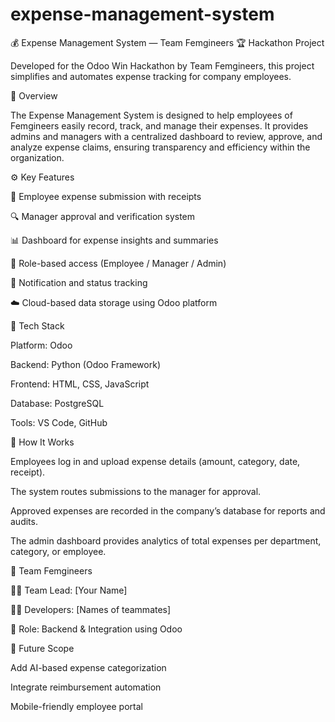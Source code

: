 # expense-management-system
💰 Expense Management System — Team Femgineers
🏆 Hackathon Project

Developed for the Odoo Win Hackathon by Team Femgineers, this project simplifies and automates expense tracking for company employees.

📘 Overview

The Expense Management System is designed to help employees of Femgineers easily record, track, and manage their expenses.
It provides admins and managers with a centralized dashboard to review, approve, and analyze expense claims, ensuring transparency and efficiency within the organization.

⚙️ Key Features

🧾 Employee expense submission with receipts

🔍 Manager approval and verification system

📊 Dashboard for expense insights and summaries

💼 Role-based access (Employee / Manager / Admin)

🔔 Notification and status tracking

☁️ Cloud-based data storage using Odoo platform

🧠 Tech Stack

Platform: Odoo

Backend: Python (Odoo Framework)

Frontend: HTML, CSS, JavaScript

Database: PostgreSQL

Tools: VS Code, GitHub

🚀 How It Works

Employees log in and upload expense details (amount, category, date, receipt).

The system routes submissions to the manager for approval.

Approved expenses are recorded in the company’s database for reports and audits.

The admin dashboard provides analytics of total expenses per department, category, or employee.

🧩 Team Femgineers

👩‍💻 Team Lead: [Your Name]

👩‍💻 Developers: [Names of teammates]

🧠 Role: Backend & Integration using Odoo

🔮 Future Scope

Add AI-based expense categorization

Integrate reimbursement automation

Mobile-friendly employee portal
